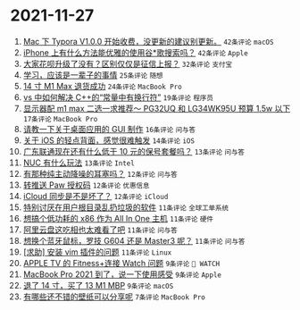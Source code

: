 # 2021-11-27

1. [Mac 下 Typora V1.0.0 开始收费，没更新的建议别更新。](https://www.v2ex.com/t/818303) `42条评论` `macOS`
1. [iPhone 上有什么方法能优雅的使用谷*歌搜索吗？](https://www.v2ex.com/t/818326) `42条评论` `Apple`
1. [大家花呗升级了没有？区别仅仅是征信上报？](https://www.v2ex.com/t/818336) `32条评论` `支付宝`
1. [学习，应该是一辈子的事情](https://www.v2ex.com/t/818365) `25条评论` `随想`
1. [14 寸 M1 Max 退货成功](https://www.v2ex.com/t/818301) `24条评论` `MacBook Pro`
1. [vs 中如何解决 C++的“常量中有换行符”](https://www.v2ex.com/t/818321) `19条评论` `程序员`
1. [显示器配 m1 max 二选一求推荐～ PG32UQ 和 LG34WK95U 预算 1.5w 以下](https://www.v2ex.com/t/818325) `17条评论` `MacBook Pro`
1. [请教一下关于桌面应用的 GUI 制作](https://www.v2ex.com/t/818337) `16条评论` `问与答`
1. [关于 iOS 的轻点背面，感觉很难触发](https://www.v2ex.com/t/818327) `14条评论` `iOS`
1. [广东联通现在还有什么低于 10 元的保号套餐吗？](https://www.v2ex.com/t/818332) `13条评论` `问与答`
1. [NUC 有什么玩法](https://www.v2ex.com/t/818299) `13条评论` `Intel`
1. [有那种纯主动降噪的耳塞吗？](https://www.v2ex.com/t/818340) `12条评论` `问与答`
1. [转推送 Paw 授权码](https://www.v2ex.com/t/818308) `12条评论` `优惠信息`
1. [iCloud 同步是不是坏了？](https://www.v2ex.com/t/818295) `12条评论` `iCloud`
1. [特别讨厌在用户根目录乱扔垃圾的软件](https://www.v2ex.com/t/818364) `11条评论` `全球工单系统`
1. [想搞个低功耗的 x86 作为 All In One 主机](https://www.v2ex.com/t/818363) `11条评论` `硬件`
1. [阿里云盘这吃相也太难看了吧](https://www.v2ex.com/t/818357) `11条评论` `问与答`
1. [想换个蓝牙鼠标，罗技 G604 还是 Master3 呢？](https://www.v2ex.com/t/818333) `11条评论` `问与答`
1. [[求助] 安装 vim 插件的问题](https://www.v2ex.com/t/818316) `11条评论` `Linux`
1. [APPLE TV 的 Fitness+连接 Watch 问题](https://www.v2ex.com/t/818367) `9条评论` ` WATCH`
1. [MacBook Pro 2021 到了，说一下使用感受](https://www.v2ex.com/t/818329) `9条评论` `Apple`
1. [退了 14 寸，买了 13 M1 MBP](https://www.v2ex.com/t/818313) `9条评论` `macOS`
1. [有哪些还不错的壁纸可以分享呢](https://www.v2ex.com/t/818355) `7条评论` `MacBook Pro`
